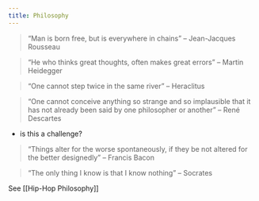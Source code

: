 ```yaml
---
title: Philosophy
---
```


> “Man is born free, but is everywhere in chains” – Jean-Jacques Rousseau

> “He who thinks great thoughts, often makes great errors” – Martin Heidegger

> “One cannot step twice in the same river” – Heraclitus

> “One cannot conceive anything so strange and so implausible that it has not already been said by one philosopher or another” – René Descartes
- is this a challenge?

> “Things alter for the worse spontaneously, if they be not altered for the better designedly” – Francis Bacon

> “The only thing I know is that I know nothing” – Socrates

See [[Hip-Hop Philosophy]]
